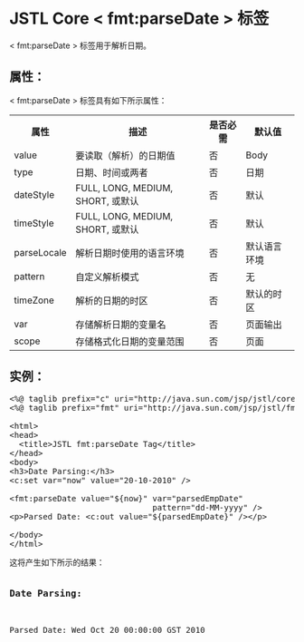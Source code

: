 # JSTL Core < fmt:parseDate > 标签

< fmt:parseDate > 标签用于解析日期。

## 属性：

< fmt:parseDate > 标签具有如下所示属性：

<table class="table table-bordered">
<tr><th style="width:15%">属性</th><th>描述 </th><th>是否必需</th><th>默认值</th></tr>
<tr><td>value</td><td>要读取（解析）的日期值</td><td>否</td><td>Body</td></tr>
<tr><td>type</td><td>日期、时间或两者</td><td>否</td><td>日期</td></tr>
<tr><td>dateStyle</td><td>FULL, LONG, MEDIUM, SHORT, 或默认</td><td>否</td><td>默认</td></tr>
<tr><td>timeStyle</td><td>FULL, LONG, MEDIUM, SHORT, 或默认</td><td>否</td><td>默认</td></tr>
<tr><td>parseLocale</td><td>解析日期时使用的语言环境</td><td>否</td><td>默认语言环境</td></tr>
<tr><td>pattern</td><td>自定义解析模式</td><td>否</td><td>无</td></tr>
<tr><td>timeZone</td><td>解析的日期的时区</td><td>否</td><td>默认的时区</td></tr>
<tr><td>var</td><td>存储解析日期的变量名</td><td>否</td><td>页面输出</td></tr>
<tr><td>scope</td><td>存储格式化日期的变量范围</td><td>否</td><td>页面</td></tr>
</table>

## 实例：

<pre class="prettyprint notranslate tryit">
&lt;%@ taglib prefix="c" uri="http://java.sun.com/jsp/jstl/core" %&gt;
&lt;%@ taglib prefix="fmt" uri="http://java.sun.com/jsp/jstl/fmt" %&gt;

&lt;html&gt;
&lt;head&gt;
  &lt;title&gt;JSTL fmt:parseDate Tag&lt;/title&gt;
&lt;/head&gt;
&lt;body&gt;
&lt;h3&gt;Date Parsing:&lt;/h3&gt;
&lt;c:set var="now" value="20-10-2010" /&gt;

&lt;fmt:parseDate value="${now}" var="parsedEmpDate" 
                              pattern="dd-MM-yyyy" /&gt;
&lt;p&gt;Parsed Date: &lt;c:out value="${parsedEmpDate}" /&gt;&lt;/p&gt;

&lt;/body&gt;
&lt;/html&gt;
</pre>

这将产生如下所示的结果：

<pre class="result notranslate">
<h3>Date Parsing:</h3>
<p>Parsed Date: Wed Oct 20 00:00:00 GST 2010</p>
</pre>
